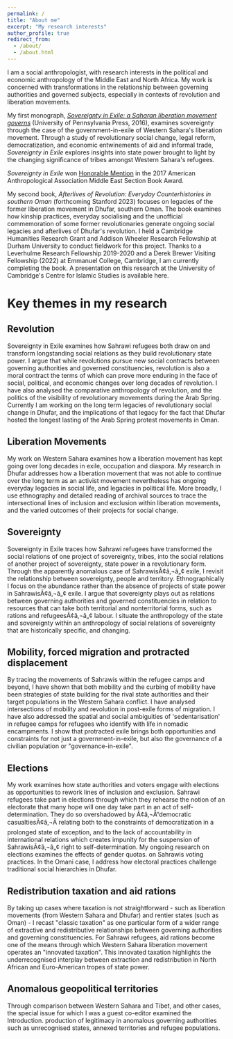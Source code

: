 ```yaml
---
permalink: /
title: "About me"
excerpt: "My research interests"
author_profile: true
redirect_from:
  - /about/
  - /about.html
---
```


I am a social anthropologist, with research interests in the political and economic anthropology of the Middle East and North Africa. My work is concerned with transformations in the relationship between governing authorities and governed subjects, especially in contexts of revolution and liberation movements.

My first monograph, [*Sovereignty in Exile: a Saharan liberation movement governs*](http://www.upenn.edu/pennpress/book/15606.html) (University of Pennsylvania Press, 2016), examines sovereignty through the case of the government-in-exile of Western Sahara's liberation movement. Through a study of revolutionary social change, legal reform, democratization, and economic entwinements of aid and informal trade, *Sovereignty in Exile* explores insights into state power brought to light by the changing significance of tribes amongst Western Sahara's refugees.

*Sovereignty in Exile* won [Honorable Mention](http://mes.americananthro.org/mes-book-award/) in the 2017 American Anthropological Association Middle East Section Book Award.


My second book, *Afterlives of Revolution: Everyday Counterhistories in southern Oman* (forthcoming Stanford 2023) focuses on legacies of the former liberation movement in Dhufar, southern Oman. The book examines how kinship practices, everyday socialising and the unofficial commemoration of some former revolutionaries generate ongoing social legacies and afterlives of Dhufar's revolution. I held a Cambridge Humanities Research Grant and Addison Wheeler Research Fellowship at Durham University to conduct fieldwork for this project. Thanks to a Leverhulme Research Fellowship 2019-2020 and a Derek Brewer Visiting Fellowship (2022) at Emmanuel College, Cambridge, I am currently completing the book. A presentation on this research at the University of Cambridge's Centre for Islamic Studies is available here.




# Key themes in my research
## Revolution
Sovereignty in Exile examines how Sahrawi refugees both draw on and transform longstanding social relations as they build revolutionary state power. I argue that while revolutions pursue new social contracts between governing authorities and governed constituencies, revolution is also a moral contract the terms of which can prove more enduring in the face of social, political, and economic changes over long decades of revolution. I have also analysed the comparative anthropology of revolution, and the politics of the visibility of revolutionary movements during the Arab Spring. Currently I am working on the long term legacies of revolutionary social change in Dhufar, and the implications of that legacy for the fact that Dhufar hosted the longest lasting of the Arab Spring protest movements in Oman.

## Liberation Movements
My work on Western Sahara examines how a liberation movement has kept going over long decades in exile, occupation and diaspora. My research in Dhufar addresses how a liberation movement that was not able to continue over the long term as an activist movement nevertheless has ongoing everyday legacies in social life, and legacies in political life. More broadly, I use ethnography and detailed reading of archival sources to trace the intersectional lines of inclusion and exclusion within liberation movements, and the varied outcomes of their projects for social change.

## Sovereignty
Sovereignty in Exile traces how Sahrawi refugees have transformed the social relations of one project of sovereignty, tribes, into the social relations of another project of sovereignty, state power in a revolutionary form. Through the apparently anomalous case of SahrawisÃ¢â‚¬â„¢ exile, I revisit the relationship between sovereignty, people and territory. Ethnographically I focus on the abundance rather than the absence of projects of state power in SahrawisÃ¢â‚¬â„¢ exile. I argue that sovereignty plays out as relations between governing authorities and governed constituencies in relation to resources that can take both territorial and nonterritorial forms, such as rations and refugeesÃ¢â‚¬â„¢ labour. I situate the anthropology of the state and sovereignty within an anthropology of social relations of sovereignty that are historically specific, and changing.

## Mobility, forced migration and protracted displacement
By tracing the movements of Sahrawis within the refugee camps and beyond, I have shown that both mobility and the curbing of mobility have been strategies of state building for the rival state authorities and their target populations in the Western Sahara conflict. I have analysed intersections of mobility and revolution in post-exile forms of migration. I have also addressed the spatial and social ambiguities of 'sedentarisation' in refugee camps for refugees who identify with life in nomadic encampments. I show that protracted exile brings both opportunities and constraints for not just a government-in-exile, but also the governance of a civilian population or "governance-in-exile".

## Elections
My work examines how state authorities and voters engage with elections as opportunities to rework lines of inclusion and exclusion. Sahrawi refugees take part in elections through which they rehearse the notion of an electorate that many hope will one day take part in an act of self-determination. They do so overshadowed by Ã¢â‚¬Å“democratic casualtiesÃ¢â‚¬Â relating both to the constraints of democratization in a prolonged state of exception, and to the lack of accountability in international relations which creates impunity for the suspension of SahrawisÃ¢â‚¬â„¢ right to self-determination. My ongoing research on elections examines the effects of gender quotas. on Sahrawis voting practices. In the Omani case, I address how electoral practices challenge traditional social hierarchies in Dhufar.

## Redistribution taxation and aid rations
By taking up cases where taxation is not straightforward - such as liberation movements (from Western Sahara and Dhufar) and rentier states (such as Oman) - I recast "classic taxation" as one particular form of a wider range of extractive and redistributive relationships between governing authorities and governing constituencies. For Sahrawi refugees, aid rations become one of the means through which Western Sahara liberation movement operates an "innovated taxation". This innovated taxation highlights the underrecognised interplay between extraction and redistribution in North African and Euro-American tropes of state power.

## Anomalous geopolitical territories
Through comparison between Western Sahara and Tibet, and other cases, the special issue for which I was a guest co-editor examined the Introduction. production of legitimacy in anomalous governing authorities such as unrecognised states, annexed territories and refugee populations.
